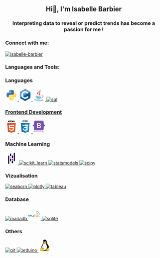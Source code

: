 <h2 align="center">Hi👋, I'm Isabelle Barbier</h2>
<h3 align="center">Interpreting data to reveal or predict trends has become a passion for me !</h3>

<h3 align="left">Connect with me:</h3>
<p align="left">
<a href="https://linkedin.com/in/isabelle-barbier" target="blank"><img align="center" src="https://raw.githubusercontent.com/rahuldkjain/github-profile-readme-generator/master/src/images/icons/Social/linked-in-alt.svg" alt="isabelle-barbier" height="30" width="40" /></a>
</p>

<h3 align="left">Languages and Tools:</h3>
<h3 align="left">Languages</h3>
<p align="left">
<a href="https://www.python.org" target="_blank" rel="noreferrer"> <img src="https://raw.githubusercontent.com/devicons/devicon/master/icons/python/python-original.svg" alt="python" width="40" height="40"/> </a>
<a href="https://www.cprogramming.com/" target="_blank" rel="noreferrer"> <img src="https://raw.githubusercontent.com/devicons/devicon/master/icons/c/c-original.svg" alt="c" width="40" height="40"/> </a>
<a href="https://www.java.com" target="_blank" rel="noreferrer"> <img src="https://raw.githubusercontent.com/devicons/devicon/master/icons/java/java-original.svg" alt="java" width="40" height="40"/>
<a href="https://sql.sh/" target="_blank" rel="noreferrer"> <img src="https://user-images.githubusercontent.com/47240631/153059194-2f7a74c9-026e-42a1-ab11-c661113623dc.png" alt="sql" width="40" height="40"/>
</p>
<h3 align="left">Frontend Development</h3>  
<p align="left">
<a href="https://www.w3.org/html/" target="_blank" rel="noreferrer"> <img src="https://raw.githubusercontent.com/devicons/devicon/master/icons/html5/html5-original-wordmark.svg" alt="html5" width="40" height="40"/> </a> 
<a href="https://www.w3schools.com/css/" target="_blank" rel="noreferrer"> <img src="https://raw.githubusercontent.com/devicons/devicon/master/icons/css3/css3-original-wordmark.svg" alt="css3" width="40" height="40"/> </a>
<a href="https://getbootstrap.com" target="_blank" rel="noreferrer"> <img src="https://raw.githubusercontent.com/devicons/devicon/master/icons/bootstrap/bootstrap-plain-wordmark.svg" alt="bootstrap" width="40" height="40"/> </a> 
</p>
<h3 align="left">Machine Learning</h3>
<p align="left">
<a href="https://pandas.pydata.org/" target="_blank" rel="noreferrer"> <img src="https://raw.githubusercontent.com/devicons/devicon/2ae2a900d2f041da66e950e4d48052658d850630/icons/pandas/pandas-original.svg" alt="pandas" width="40" height="40"/> </a>
<a href="https://scikit-learn.org/" target="_blank" rel="noreferrer"> <img src="https://upload.wikimedia.org/wikipedia/commons/0/05/Scikit_learn_logo_small.svg" alt="scikit_learn" width="40" height="40"/> </a> 
<a href="https://www.statsmodels.org/" target="_blank" rel="noreferrer"> <img src="https://user-images.githubusercontent.com/47240631/153054354-c910e456-548f-46cd-a37c-b5cf94364f03.svg" alt="statsmodels" width="40" height="40"/> </a> 
<a href="https://www.https://scipy.org/" target="_blank" rel="noreferrer"> <img src="https://user-images.githubusercontent.com/47240631/153056904-ec1bba82-b482-42ac-9882-92f4146cb808.png" alt="scipy" width="40" height="40"/> </a>
</p>
<h3 align="left">Vizualisation</h3>
<p align="left">
<a href="https://seaborn.pydata.org/" target="_blank" rel="noreferrer"> <img src="https://seaborn.pydata.org/_images/logo-mark-lightbg.svg" alt="seaborn" width="40" height="40"/> </a>
<a href="https://plotly.com/python/" target="_blank" rel="noreferrer"> <img src="https://user-images.githubusercontent.com/47240631/153055715-303cb076-69d7-4e19-b924-dbb6250efe9c.png" alt="plotly" width="40" height="40"/> </a>
<a href="https://www.tableau.com/" target="_blank" rel="noreferrer"> <img src="https://user-images.githubusercontent.com/47240631/153058262-ae13a199-2864-4c9b-af9a-01ce4e7f8610.png" alt="tableau" width="40" height="40"/> </a>  
</p>
<h3 align="left">Database</h3>
<p align="left">
<a href="https://mariadb.org/" target="_blank" rel="noreferrer"> <img src="https://www.vectorlogo.zone/logos/mariadb/mariadb-icon.svg" alt="mariadb" width="40" height="40"/> </a> 
<a href="https://www.mysql.com/" target="_blank" rel="noreferrer"> <img src="https://raw.githubusercontent.com/devicons/devicon/master/icons/mysql/mysql-original-wordmark.svg" alt="mysql" width="40" height="40"/> </a>
<a href="https://www.sqlite.org/" target="_blank" rel="noreferrer"> <img src="https://www.vectorlogo.zone/logos/sqlite/sqlite-icon.svg" alt="sqlite" width="40" height="40"/> </a>
</p>
<h3 align="left">Others</h3>
<p align="left">
<a href="https://git-scm.com/" target="_blank" rel="noreferrer"> <img src="https://www.vectorlogo.zone/logos/git-scm/git-scm-icon.svg" alt="git" width="40" height="40"/> </a> 
<a href="https://www.arduino.cc/" target="_blank" rel="noreferrer"> <img src="https://cdn.worldvectorlogo.com/logos/arduino-1.svg" alt="arduino" width="40" height="40"/> </a>
<a href="https://www.linux.org/" target="_blank" rel="noreferrer"> <img src="https://raw.githubusercontent.com/devicons/devicon/master/icons/linux/linux-original.svg" alt="linux" width="40" height="40"/> </a>
</p>
